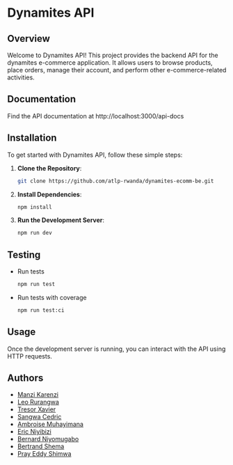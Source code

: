 # Dynamites API

## Overview
Welcome to Dynamites API! This project provides the backend API for the dynamites e-commerce application. It allows users to browse products, place orders, manage their account, and perform other e-commerce-related activities.

## Documentation
Find the API documentation at http://localhost:3000/api-docs

## Installation
To get started with Dynamites API, follow these simple steps:

1. **Clone the Repository**: 
    ```bash
    git clone https://github.com/atlp-rwanda/dynamites-ecomm-be.git
    ```

2. **Install Dependencies**: 
    ```bash
    npm install
    ```

3. **Run the Development Server**: 
    ```bash
    npm run dev
    ```

## Testing
- Run tests

    ```bash
    npm run test
    ```
- Run tests with coverage 

    ```bash
    npm run test:ci
    ```

## Usage
Once the development server is running, you can interact with the API using HTTP requests.

## Authors
- [Manzi Karenzi](https://github.com/jkarenzi)
- [Leo Rurangwa](https://github.com/wayneleon1)
- [Tresor Xavier](https://github.com/13XAVI)
- [Sangwa Cedric](https://github.com/Dawaic6)
- [Ambroise Muhayimana](https://github.com/ambroisegithub)
- [Eric Niyibizi](https://github.com/niyibi250)
- [Bernard Niyomugabo](https://github.com/niyobern)
- [Bertrand Shema](https://github.com/bertrandshema)
- [Pray Eddy Shimwa](https://github.com/EddyShimwa)
